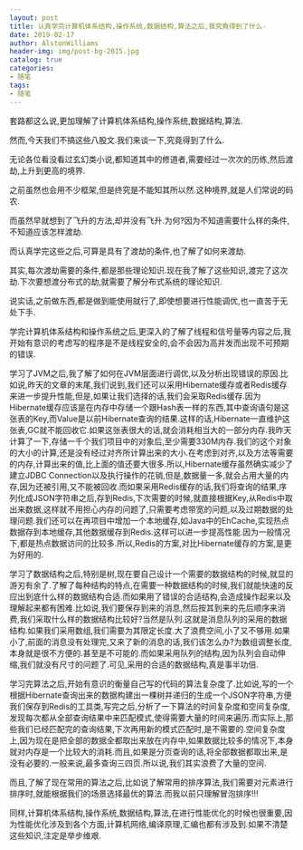 ```yaml
---
layout: post
title: 认真学完计算机体系结构,操作系统,数据结构,算法之后,我究竟得到了什么-
date: 2019-02-17
author: AlstonWilliams
header-img: img/post-bg-2015.jpg
catalog: true
categories:
- 随笔
tags:
- 随笔
---
```

套路都这么说,更加理解了计算机体系结构,操作系统,数据结构,算法.

然而,今天我们不搞这些八股文.我们来谈一下,究竟得到了什么.

无论各位看没看过玄幻类小说,都知道其中的修道者,需要经过一次次的历练,然后渡劫,上升到更高的境界.

之前虽然也会用不少框架,但是终究是不能知其所以然.这种境界,就是人们常说的码农.

而虽然早就想到了飞升的方法,却并没有飞升.为何?因为不知道需要什么样的条件,不知道应该怎样渡劫.

而认真学完这些之后,可算是具有了渡劫的条件,也了解了如何来渡劫.

其实,每次渡劫需要的条件,都是那些理论知识.现在我了解了这些知识,渡完了这次劫.下次要想渡分布式的劫,就需要了解分布式系统的理论知识.

说实话,之前做东西,都是做到能使用就行了,即使想要进行性能调优,也一直苦于无处下手.

学完计算机体系结构和操作系统之后,更深入的了解了线程和信号量等内容之后,我开始有意识的考虑写的程序是不是线程安全的,会不会因为高并发而出现不可预期的错误.

学习了JVM之后,我了解了如何在JVM层面进行调优,以及分析出现错误的原因.比如说,昨天的文章的末尾,我们说到,我们还可以采用Hibernate缓存或者Redis缓存来进一步提升性能,但是,如果让我们选择的话,我们会采取Redis缓存.因为Hibernate缓存应该是在内存中存储一个跟Hash表一样的东西,其中查询语句是这张表的Key,而Value是以前Hibernate查询的结果.这样的话,Hibernate一直维护这张表,GC就不能回收它.如果这张表很大的话,就会消耗相当大的一部分内存.我昨天计算了一下,存储一千个我们项目中的对象后,至少需要330M内存.我们的这个对象的大小的计算,还是没有经过对齐所计算出来的大小.在考虑到对齐,以及方法等需要的内存,计算出来的值,比上面的值还要大很多.所以,Hibernate缓存虽然确实减少了建立JDBC Connection以及执行操作的花销,但是,数据量一多,就会占用大量的内存,因为还被引用,又不能被回收.而如果采用Redis缓存的话,我们将查询的结果,序列化成JSON字符串之后,存到Redis,下次需要的时候,就直接根据Key,从Redis中取出来数据,这样就不用担心内存的问题了,只需要考虑带宽的问题,以及过期数据的处理问题.我们还可以在再项目中增加一个本地缓存,如Java中的EhCache,实现热点数据存到本地缓存,其他数据缓存到Redis.这样可以进一步提高性能.因为一般情况下,都是热点数据访问的比较多.所以,Redis的方案,对比Hibernate缓存的方案,是更为好用的.

学习了数据结构之后,特别是树,现在要自己设计一个需要的数据结构的时候,就显的游刃有余了.了解了每种结构的特点,在需要一种数据结构的时候,我们就能快速的反应出到底什么样的数据结构合适.而如果用了错误的合适结构,会造成操作起来以及理解起来都有困难.比如说,我们要保存到来的消息,然后按其到来的先后顺序来消费,我们采取什么样的数据结构比较好?当然是队列.这就是消息队列的采用的数据结构.如果我们采用数组,我们需要为其限定长度.大了浪费空间,小了又不够用.如果小了,前面的消息没有处理完,又来了新的消息的话,我们该怎么办?为数组调整长度,本身就是很不方便的.甚至是不可能的.而如果采用队列的结构,因为队列会自动伸缩,我们就没有尺寸的问题了.可见,采用的合适的数据结构,真是事半功倍.

学习完算法之后,开始有意识的衡量自己写的代码的算法复杂度了.比如说,写的一个根据Hibernate查询出来的数据构建出一棵树并递归的生成一个JSON字符串,方便我们保存到Redis的工具类,写完之后,分析了一下算法的时间复杂度和空间复杂度,发现每次都从全部查询结果中来匹配模式,使得需要大量的时间来遍历.而实际上,那些我们已经匹配完的查询结果,下次再用新的模式匹配时,是不需要的.空间复杂度上,因为现在是把全部的数据全都取出来放在内存中,如果数据比较多的情况下,本身就对内存是一个比较大的消耗.而且,如果是分页查询的话,将全部数据都取出来,是没有必要的.一般来说,最多查询三四页.所以说,我们其实浪费了大量的空间.

而且,了解了现在常用的算法之后,比如说了解常用的排序算法,我们需要对元素进行排序时,就能根据我们的场景选择最优的算法.而我以前只理解冒泡排序!!!

同样,计算机体系结构,操作系统,数据结构,算法,在进行性能优化的时候也很重要,因为性能优化涉及到各个方面,计算机网络,编译原理,汇编也都有涉及到.如果不清楚这些知识,注定是举步维艰.
